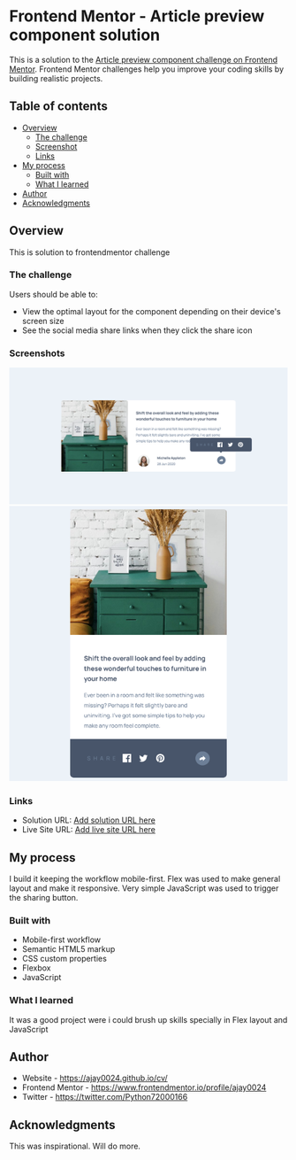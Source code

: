 # Frontend Mentor - Article preview component solution

This is a solution to the [Article preview component challenge on Frontend Mentor](https://www.frontendmentor.io/challenges/article-preview-component-dYBN_pYFT). Frontend Mentor challenges help you improve your coding skills by building realistic projects.

## Table of contents

- [Overview](#overview)
  - [The challenge](#the-challenge)
  - [Screenshot](#screenshot)
  - [Links](#links)
- [My process](#my-process)
  - [Built with](#built-with)
  - [What I learned](#what-i-learned)
- [Author](#author)
- [Acknowledgments](#acknowledgments)


## Overview
This is solution to frontendmentor challenge
### The challenge

Users should be able to:

- View the optimal layout for the component depending on their device's screen size
- See the social media share links when they click the share icon

### Screenshots

![](./screenshots/s-desktop.png)
![](./screenshots/s-mobile.png)


### Links

- Solution URL: [Add solution URL here](https://github.com/ajay0024/article-preview-component-master)
- Live Site URL: [Add live site URL here](https://ajay0024.github.io/article-preview-component-master/)

## My process
I build it keeping the workflow mobile-first. Flex was used to make general layout and make it responsive. Very simple JavaScript was used to trigger the sharing button.

### Built with

- Mobile-first workflow
- Semantic HTML5 markup
- CSS custom properties
- Flexbox
- JavaScript



### What I learned

It was a good project were i could brush up skills specially in Flex layout and JavaScript


## Author

- Website - https://ajay0024.github.io/cv/
- Frontend Mentor - https://www.frontendmentor.io/profile/ajay0024
- Twitter - https://twitter.com/Python72000166

## Acknowledgments

This was inspirational. Will do more.
